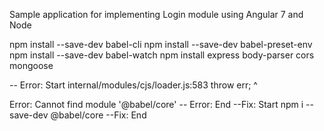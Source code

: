 Sample application for implementing Login module using Angular 7 and Node

npm install --save-dev babel-cli
npm install --save-dev babel-preset-env
npm install --save-dev babel-watch
npm install express body-parser cors mongoose

-- Error: Start
internal/modules/cjs/loader.js:583
    throw err;
    ^

Error: Cannot find module '@babel/core'
-- Error: End
--Fix: Start
npm i --save-dev @babel/core
--Fix: End
